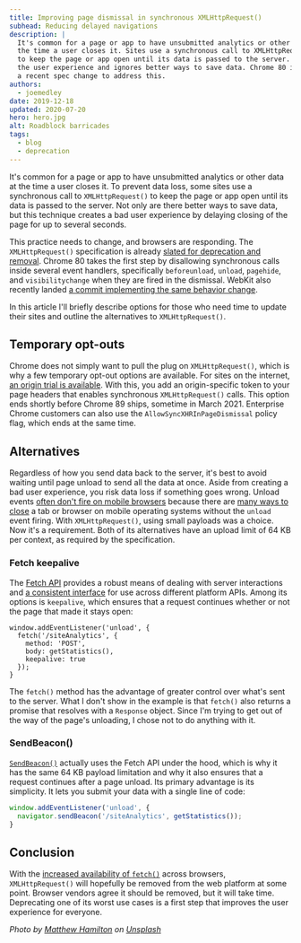 ```yaml
---
title: Improving page dismissal in synchronous XMLHttpRequest()
subhead: Reducing delayed navigations
description: |
  It's common for a page or app to have unsubmitted analytics or other data at
  the time a user closes it. Sites use a synchronous call to XMLHttpRequest()
  to keep the page or app open until its data is passed to the server. It hurts
  the user experience and ignores better ways to save data. Chrome 80 implements
  a recent spec change to address this.
authors:
  - joemedley
date: 2019-12-18
updated: 2020-07-20
hero: hero.jpg
alt: Roadblock barricades
tags:
  - blog
  - deprecation
---
```


It's common for a page or app to have unsubmitted analytics or other data at the
time a user closes it. To prevent data loss, some sites use a synchronous call
to `XMLHttpRequest()` to keep the page or app open until its data is passed to
the server. Not only are there better ways to save data, but this technique creates
a bad user experience by delaying closing of the page for up to several seconds.

This practice needs to change, and browsers are responding. The `XMLHttpRequest()`
specification is already [slated for deprecation and
removal](https://xhr.spec.whatwg.org/#sync-warning). Chrome 80 takes the first
step by disallowing synchronous calls inside several event handlers,
specifically `beforeunload`, `unload`, `pagehide`, and `visibilitychange` when
they are fired in the dismissal. WebKit also recently landed [a commit implementing
the same behavior change](https://bugs.webkit.org/show_bug.cgi?id=204912).

In this article I'll briefly describe options for those who need time to update
their sites and outline the alternatives to `XMLHttpRequest()`.

## Temporary opt-outs

Chrome does not simply want to pull the plug on `XMLHttpRequest()`, which is why a few
temporary opt-out options are available. For sites on the internet, [an origin
trial is
available](https://developers.chrome.com/origintrials/#/view_trial/4391009636686233601).
With this, you add an origin-specific token to your page headers that enables
synchronous `XMLHttpRequest()` calls. This option ends shortly before Chrome 89
ships, sometime in March 2021. Enterprise Chrome customers can also
use the  `AllowSyncXHRInPageDismissal` policy flag, which ends at the same time.

## Alternatives

Regardless of how you send data back to the server, it's best to avoid waiting
until page unload to send all the data at once. Aside from creating a bad user
experience, you risk data loss if something goes wrong.  Unload events [often
don't fire on mobile
browsers](https://www.igvita.com/2015/11/20/dont-lose-user-and-app-state-use-page-visibility/)
because there are [many ways to
close](https://developers.google.com/web/updates/2018/07/page-lifecycle-api) a
tab or browser on mobile operating systems without the `unload` event firing. With
`XMLHttpRequest()`, using small payloads was a choice. Now it's a requirement. Both of
its alternatives have an upload limit of 64&nbsp;KB per context, as required
by the specification.

### Fetch keepalive

The [Fetch API](https://developer.mozilla.org/en-US/docs/Web/API/Fetch_API)
provides a robust means of dealing with server interactions and [a consistent
interface](https://fetch.spec.whatwg.org/#preface) for use across different
platform APIs. Among its options is `keepalive`, which ensures that a request
continues whether or not the page that made it stays open:

```js/4
window.addEventListener('unload', {
  fetch('/siteAnalytics', {
    method: 'POST',
    body: getStatistics(),
    keepalive: true
  });
}
```

The `fetch()` method has the advantage of greater control over what's sent to
the server. What I don't show in the example is that `fetch()` also returns a
promise that resolves with a `Response` object. Since I'm trying to get out of the
way of the page's unloading, I chose not to do anything with it.

### SendBeacon()

[`SendBeacon()`](https://developer.mozilla.org/en-US/docs/Web/API/Navigator/sendBeacon)
actually uses the Fetch API under the hood, which is why it has the same
64&nbsp;KB payload limitation and why it also ensures that a request continues
after a page unload. Its primary advantage is its simplicity. It lets you
submit your data with a single line of code:

```js
window.addEventListener('unload', {
  navigator.sendBeacon('/siteAnalytics', getStatistics());
}
```

## Conclusion

With the [increased availability of
`fetch()`](https://developer.mozilla.org/en-US/docs/Web/API/WindowOrWorkerGlobalScope/fetch#Browser_compatibility)
across browsers, `XMLHttpRequest()` will hopefully be removed
from the web platform at some point. Browser vendors agree it should be removed, but it will
take time. Deprecating one of its worst use cases is a first step that improves
the user experience for everyone.

*Photo by [Matthew Hamilton](https://unsplash.com/@thatsmrbio?utm_source=unsplash&utm_medium=referral&utm_content=creditCopyText) on [Unsplash](https://unsplash.com/s/photos/roadblock?utm_source=unsplash&utm_medium=referral&utm_content=creditCopyText)*
